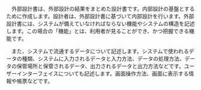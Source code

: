 　外部設計書は、外部設計の結果をまとめた設計書です。内部設計の基盤とするために作成します。設計者は、外部設計書に基づいて内部設計を行います。外部設計書には、システムが備えていなければならない機能やシステムの構造を記述します。この場合の「機能」とは、利用者が見ることができ、かつ把握できる機能です。

　また、システムで流通するデータについて記述します。システムで使われるデータの種類、システムに入力されるデータと入力方法、データの処理方法、データの保管場所と保管されるデータ、出力されるデータと出力方法などです。ユーザーインターフェイスについても記述します。画面操作方法、画面に表示する情報や帳票などです。